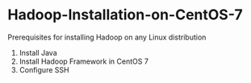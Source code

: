 # Hadoop-Installation-on-CentOS-7

Prerequisites for installing Hadoop on any Linux distribution

1. Install Java
2. Install Hadoop Framework in CentOS 7
3. Configure SSH
